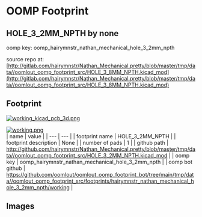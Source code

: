 # OOMP Footprint  
## HOLE_3_2MM_NPTH  by none  
  
oomp key: oomp_hairymnstr_nathan_mechanical_hole_3_2mm_npth  
  
source repo at: [http://gitlab.com/hairymnstr/Nathan_Mechanical.pretty/blob/master/tmp/data//oomlout_oomp_footprint_src/HOLE_3_8MM_NPTH.kicad_mod](http://gitlab.com/hairymnstr/Nathan_Mechanical.pretty/blob/master/tmp/data//oomlout_oomp_footprint_src/HOLE_3_8MM_NPTH.kicad_mod)  
## Footprint  
  
[![working_kicad_pcb_3d.png](working_kicad_pcb_3d_600.png)](working_kicad_pcb_3d.png)  
  
[![working.png](working_600.png)](working.png)  
| name | value | 
| --- | --- | 
| footprint name | HOLE_3_2MM_NPTH | 
| footprint description | None | 
| number of pads | 1 | 
| github path | http://github.com/hairymnstr/Nathan_Mechanical.pretty/blob/master/tmp/data//oomlout_oomp_footprint_src/HOLE_3_2MM_NPTH.kicad_mod | 
| oomp key | oomp_hairymnstr_nathan_mechanical_hole_3_2mm_npth | 
| oomp bot github | https://github.com/oomlout/oomlout_oomp_footprint_bot/tree/main/tmp/data//oomlout_oomp_footprint_src/footprints/hairymnstr_nathan_mechanical_hole_3_2mm_npth/working | 
## Images  
